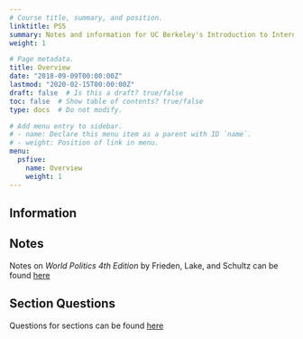```yaml
---
# Course title, summary, and position.
linktitle: PS5
summary: Notes and information for UC Berkeley's Introduction to International Relations-Fall 2019
weight: 1

# Page metadata.
title: Overview
date: "2018-09-09T00:00:00Z"
lastmod: "2020-02-15T00:00:00Z"
draft: false  # Is this a draft? true/false
toc: false  # Show table of contents? true/false
type: docs  # Do not modify.

# Add menu entry to sidebar.
# - name: Declare this menu item as a parent with ID `name`.
# - weight: Position of link in menu.
menu:
  psfive:
    name: Overview
    weight: 1
---
```


## Information 

## Notes 

Notes on *World Politics 4th Edition* by Frieden, Lake, and Schultz can be found [here](https://github.com/asteves/site/raw/master/content/files/IRNotes.pdf)

## Section Questions 

Questions for sections can be found [here](https://github.com/asteves/site/raw/master/content/files/ps5SectionQuestions.pdf) 